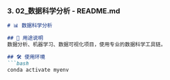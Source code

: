
### 3. **02_数据科学分析** - README.md

```markdown
# 📊 数据科学分析

## 🎯 用途说明
数据分析、机器学习、数据可视化项目，使用专业的数据科学工具链。

## 🛠️ 使用环境
```bash
conda activate myenv
```
